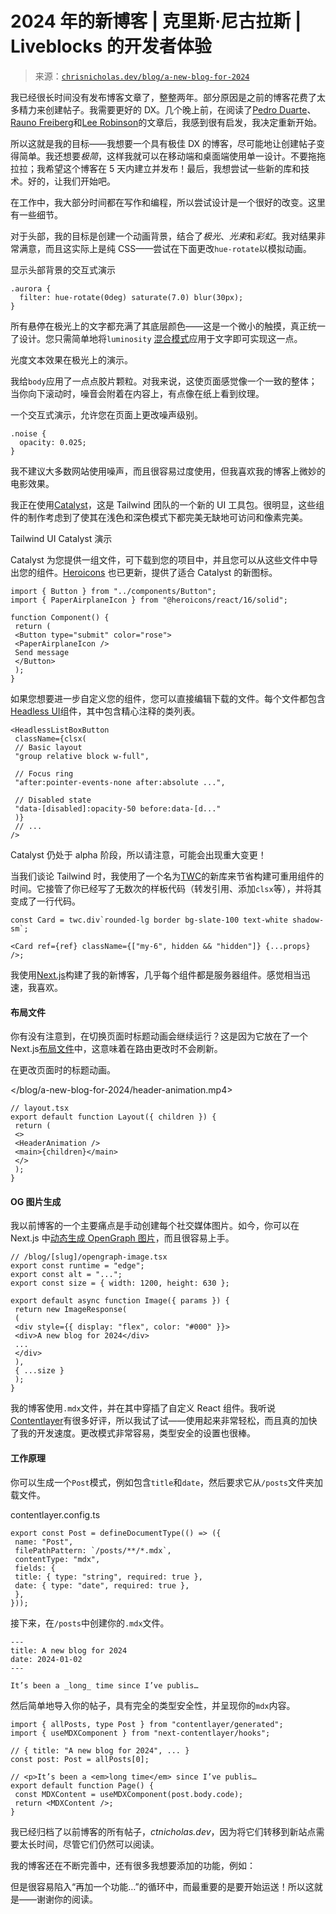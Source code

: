 <!--yml

分类：未分类

日期：2024-05-27 14:26:38

-->

# 2024 年的新博客 | 克里斯·尼古拉斯 | Liveblocks 的开发者体验

> 来源：[`chrisnicholas.dev/blog/a-new-blog-for-2024`](https://chrisnicholas.dev/blog/a-new-blog-for-2024)

我已经很长时间没有发布博客文章了，整整两年。部分原因是之前的博客花费了太多精力来创建帖子。我需要更好的 DX。几个晚上前，在阅读了[Pedro Duarte](https://ped.ro/writing/website-refresh-2023)、[Rauno Freiberg](https://rauno.me/craft/vercel)和[Lee Robinson](https://leerob.io/blog/2023)的文章后，我感到很有启发，我决定重新开始。

所以这就是我的目标——我想要一个具有极佳 DX 的博客，尽可能地让创建帖子变得简单。我还想要*极简*，这样我就可以在移动端和桌面端使用单一设计。不要拖拖拉拉；我希望这个博客在 5 天内建立并发布！最后，我想尝试一些新的库和技术。好的，让我们开始吧。

在工作中，我大部分时间都在写作和编程，所以尝试设计是一个很好的改变。这里有一些细节。

对于头部，我的目标是创建一个动画背景，结合了*极光*、*光束*和*彩虹*。我对结果非常满意，而且这实际上是纯 CSS——尝试在下面更改`hue-rotate`以模拟动画。

显示头部背景的交互式演示

```
.aurora {
  filter: hue-rotate(0deg) saturate(7.0) blur(30px);
}
```

所有悬停在极光上的文字都充满了其底层颜色——这是一个微小的触摸，真正统一了设计。您只需简单地将`luminosity` [混合模式](https://www.ctnicholas.dev/articles/which-blend-mode)应用于文字即可实现这一点。

光度文本效果在极光上的演示。

我给`body`应用了一点点胶片颗粒。对我来说，这使页面感觉像一个一致的整体；当你向下滚动时，噪音会附着在内容上，有点像在纸上看到纹理。

一个交互式演示，允许您在页面上更改噪声级别。

```
.noise {
  opacity: 0.025;
}
```

我不建议大多数网站使用噪声，而且很容易过度使用，但我喜欢我的博客上微妙的电影效果。

我正在使用[Catalyst](https://tailwindcss.com/blog/introducing-catalyst)，这是 Tailwind 团队的一个新的 UI 工具包。很明显，这些组件的制作考虑到了使其在浅色和深色模式下都完美无缺地可访问和像素完美。

Tailwind UI Catalyst 演示

Catalyst 为您提供一组文件，可下载到您的项目中，并且您可以从这些文件中导出您的组件。[Heroicons](https://heroicons.com) 也已更新，提供了适合 Catalyst 的新图标。

```
import { Button } from "../components/Button";
import { PaperAirplaneIcon } from "@heroicons/react/16/solid";

function Component() {
 return (
 <Button type="submit" color="rose">
 <PaperAirplaneIcon />
 Send message
 </Button>
 );
}
```

如果您想要进一步自定义您的组件，您可以直接编辑下载的文件。每个文件都包含[Headless UI](https://headlessui.com/)组件，其中包含精心注释的类列表。

```
<HeadlessListBoxButton
 className={clsx(
 // Basic layout
 "group relative block w-full",

 // Focus ring
 "after:pointer-events-none after:absolute ...",

 // Disabled state
 "data-[disabled]:opacity-50 before:data-[d..."
 )}
 // ...
/>
```

Catalyst 仍处于 alpha 阶段，所以请注意，可能会出现重大变更！

当我们谈论 Tailwind 时，我使用了一个名为[TWC](https://react-twc.vercel.app/)的新库来节省构建可重用组件的时间。它接管了你已经写了无数次的样板代码（转发引用、添加`clsx`等），并将其变成了一行代码。

```
const Card = twc.div`rounded-lg border bg-slate-100 text-white shadow-sm`;

<Card ref={ref} className={["my-6", hidden && "hidden"]} {...props} />;
```

我使用[Next.js](https://nextjs.org/)构建了我的新博客，几乎每个组件都是服务器组件。感觉相当迅速，我喜欢。

#### 布局文件

你有没有注意到，在切换页面时标题动画会继续运行？这是因为它放在了一个 Next.js[布局文件](https://nextjs.org/docs/pages/building-your-application/routing/pages-and-layouts#layout-pattern)中，这意味着在路由更改时不会刷新。

在更改页面时的标题动画。

</blog/a-new-blog-for-2024/header-animation.mp4>

```
// layout.tsx
export default function Layout({ children }) {
 return (
 <>
 <HeaderAnimation />
 <main>{children}</main>
 </>
 );
}
```

#### OG 图片生成

我以前博客的一个主要痛点是手动创建每个社交媒体图片。如今，你可以在 Next.js 中[动态生成 OpenGraph 图片](https://nextjs.org/docs/app/api-reference/file-conventions/metadata/opengraph-image)，而且很容易上手。

```
// /blog/[slug]/opengraph-image.tsx
export const runtime = "edge";
export const alt = "...";
export const size = { width: 1200, height: 630 };

export default async function Image({ params }) {
 return new ImageResponse(
 (
 <div style={{ display: "flex", color: "#000" }}>
 <div>A new blog for 2024</div>
 ...
 </div>
 ),
 { ...size }
 );
}
```

我的博客使用`.mdx`文件，并在其中穿插了自定义 React 组件。我听说[Contentlayer](https://contentlayer.dev/)有很多好评，所以我试了试——使用起来非常轻松，而且真的加快了我的开发速度。更改模式非常容易，类型安全的设置也很棒。

#### 工作原理

你可以生成一个`Post`模式，例如包含`title`和`date`，然后要求它从`/posts`文件夹加载文件。

contentlayer.config.ts

```
export const Post = defineDocumentType(() => ({
 name: "Post",
 filePathPattern: `/posts/**/*.mdx`,
 contentType: "mdx",
 fields: {
 title: { type: "string", required: true },
 date: { type: "date", required: true },
 },
}));
```

接下来，在`/posts`中创建你的`.mdx`文件。

```
---
title: A new blog for 2024
date: 2024-01-02
---

It’s been a _long_ time since I’ve publis…
```

然后简单地导入你的帖子，具有完全的类型安全性，并呈现你的`mdx`内容。

```
import { allPosts, type Post } from "contentlayer/generated";
import { useMDXComponent } from "next-contentlayer/hooks";

// { title: "A new blog for 2024", ... }
const post: Post = allPosts[0];

// <p>It’s been a <em>long time</em> since I’ve publis…
export default function Page() {
 const MDXContent = useMDXComponent(post.body.code);
 return <MDXContent />;
}
```

我已经归档了以前博客的所有帖子，*ctnicholas.dev*，因为将它们转移到新站点需要太长时间，尽管它们仍然可以阅读。

我的博客还在不断完善中，还有很多我想要添加的功能，例如：

但是很容易陷入“再加一个功能…”的循环中，而最重要的是要开始运送！所以这就是——谢谢你的阅读。
